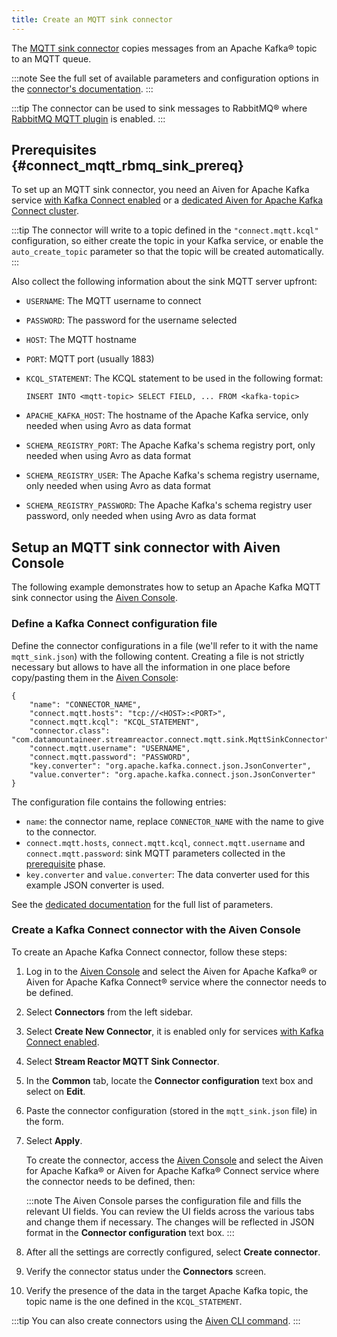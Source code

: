 ```yaml
---
title: Create an MQTT sink connector
---
```


The [MQTT sink
connector](https://docs.lenses.io/5.0/integrations/connectors/stream-reactor/sinks/mqttsinkconnector/)
copies messages from an Apache Kafka® topic to an MQTT queue.

:::note
See the full set of available parameters and configuration
options in the [connector's
documentation](https://docs.lenses.io/5.0/integrations/connectors/stream-reactor/sinks/mqttsinkconnector/).
:::

:::tip
The connector can be used to sink messages to RabbitMQ® where [RabbitMQ
MQTT plugin](https://www.rabbitmq.com/mqtt.html) is enabled.
:::

## Prerequisites {#connect_mqtt_rbmq_sink_prereq}

To set up an MQTT sink connector, you need an Aiven for Apache Kafka
service [with Kafka Connect enabled](enable-connect) or a
[dedicated Aiven for Apache Kafka Connect cluster](/docs/products/kafka/kafka-connect/get-started#apache_kafka_connect_dedicated_cluster).

:::tip
The connector will write to a topic defined in the `"connect.mqtt.kcql"`
configuration, so either create the topic in your Kafka service, or
enable the `auto_create_topic` parameter so that the topic will be
created automatically.
:::

Also collect the following information about the sink
MQTT server upfront:

-   `USERNAME`: The MQTT username to connect

-   `PASSWORD`: The password for the username selected

-   `HOST`: The MQTT hostname

-   `PORT`: MQTT port (usually 1883)

-   `KCQL_STATEMENT`: The KCQL statement to be used in the following
    format:

    ```
    INSERT INTO <mqtt-topic> SELECT FIELD, ... FROM <kafka-topic>
    ```

-   `APACHE_KAFKA_HOST`: The hostname of the Apache Kafka service, only
    needed when using Avro as data format

-   `SCHEMA_REGISTRY_PORT`: The Apache Kafka's schema registry port,
    only needed when using Avro as data format

-   `SCHEMA_REGISTRY_USER`: The Apache Kafka's schema registry
    username, only needed when using Avro as data format

-   `SCHEMA_REGISTRY_PASSWORD`: The Apache Kafka's schema registry user
    password, only needed when using Avro as data format

## Setup an MQTT sink connector with Aiven Console

The following example demonstrates how to setup an Apache Kafka MQTT
sink connector using the [Aiven Console](https://console.aiven.io/).

### Define a Kafka Connect configuration file

Define the connector configurations in a file (we'll refer to it with
the name `mqtt_sink.json`) with the following content. Creating a file
is not strictly necessary but allows to have all the information in one
place before copy/pasting them in the [Aiven
Console](https://console.aiven.io/):

```
{
    "name": "CONNECTOR_NAME",
    "connect.mqtt.hosts": "tcp://<HOST>:<PORT>",
    "connect.mqtt.kcql": "KCQL_STATEMENT",
    "connector.class": "com.datamountaineer.streamreactor.connect.mqtt.sink.MqttSinkConnector",
    "connect.mqtt.username": "USERNAME",
    "connect.mqtt.password": "PASSWORD",
    "key.converter": "org.apache.kafka.connect.json.JsonConverter",
    "value.converter": "org.apache.kafka.connect.json.JsonConverter"
}
```

The configuration file contains the following entries:

-   `name`: the connector name, replace `CONNECTOR_NAME` with the name
    to give to the connector.
-   `connect.mqtt.hosts`, `connect.mqtt.kcql`, `connect.mqtt.username`
    and `connect.mqtt.password`: sink MQTT parameters collected in the
    [prerequisite](/docs/products/kafka/kafka-connect/howto/mqtt-sink-connector#connect_mqtt_rbmq_sink_prereq) phase.
-   `key.converter` and `value.converter`: The data converter used for
    this example JSON converter is used.

See the [dedicated
documentation](https://docs.lenses.io/5.0/integrations/connectors/stream-reactor/sinks/mqttsinkconnector/#options)
for the full list of parameters.

### Create a Kafka Connect connector with the Aiven Console

To create an Apache Kafka Connect connector, follow these steps:

1.  Log in to the [Aiven Console](https://console.aiven.io/) and select
    the Aiven for Apache Kafka® or Aiven for Apache Kafka Connect®
    service where the connector needs to be defined.

2.  Select **Connectors** from the left sidebar.

3.  Select **Create New Connector**, it is enabled only for
    services
    [with Kafka Connect enabled](enable-connect).

4.  Select **Stream Reactor MQTT Sink Connector**.

5.  In the **Common** tab, locate the **Connector configuration** text
    box and select on **Edit**.

6.  Paste the connector configuration (stored in the `mqtt_sink.json`
    file) in the form.

7.  Select **Apply**.

    To create the connector, access the [Aiven
    Console](https://console.aiven.io/) and select the Aiven for Apache
    Kafka® or Aiven for Apache Kafka® Connect service where the
    connector needs to be defined, then:

    :::note
    The Aiven Console parses the configuration file and fills the
    relevant UI fields. You can review the UI fields across the various
    tabs and change them if necessary. The changes will be reflected in
    JSON format in the **Connector configuration** text box.
    :::

8.  After all the settings are correctly configured, select **Create
    connector**.

9.  Verify the connector status under the **Connectors** screen.

10. Verify the presence of the data in the target Apache Kafka topic,
    the topic name is the one defined in the `KCQL_STATEMENT`.

:::tip
You can also create connectors using the
[Aiven CLI command](/docs/tools/cli/service/connector#avn_service_connector_create).
:::
